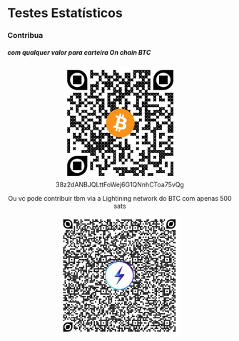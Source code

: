 # Testes Estatísticos

### Contribua 
##### com qualquer valor para carteira On chain BTC

<div align="center">

![38z2dANBJQLttFoWej6G1QNnhCToa75vQg](img/donate.png)\
38z2dANBJQLttFoWej6G1QNnhCToa75vQg

Ou vc pode contribuir tbm via a Lightining network do BTC com apenas 500 sats
<div align="center">

![](/img/ln-donate.png)


</div>